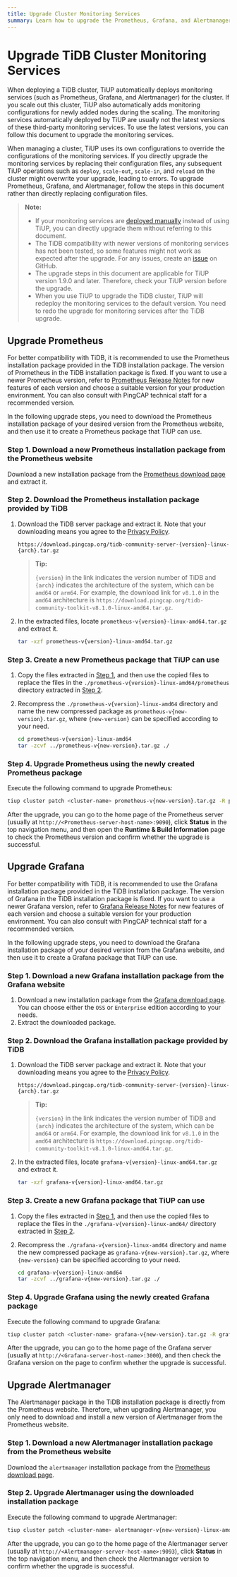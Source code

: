 ```yaml
---
title: Upgrade Cluster Monitoring Services
summary: Learn how to upgrade the Prometheus, Grafana, and Alertmanager monitoring services for your TiDB cluster.
---
```


# Upgrade TiDB Cluster Monitoring Services

When deploying a TiDB cluster, TiUP automatically deploys monitoring services (such as Prometheus, Grafana, and Alertmanager) for the cluster. If you scale out this cluster, TiUP also automatically adds monitoring configurations for newly added nodes during the scaling. The monitoring services automatically deployed by TiUP are usually not the latest versions of these third-party monitoring services. To use the latest versions, you can follow this document to upgrade the monitoring services.

When managing a cluster, TiUP uses its own configurations to override the configurations of the monitoring services. If you directly upgrade the monitoring services by replacing their configuration files, any subsequent TiUP operations such as `deploy`, `scale-out`, `scale-in`, and `reload` on the cluster might overwrite your upgrade, leading to errors. To upgrade Prometheus, Grafana, and Alertmanager, follow the steps in this document rather than directly replacing configuration files.

> **Note:**
>
> - If your monitoring services are [deployed manually](/deploy-monitoring-services.md) instead of using TiUP, you can directly upgrade them without referring to this document.
> - The TiDB compatibility with newer versions of monitoring services has not been tested, so some features might not work as expected after the upgrade. For any issues, create an [issue](https://github.com/pingcap/tidb/issues) on GitHub.
> - The upgrade steps in this document are applicable for TiUP version 1.9.0 and later. Therefore, check your TiUP version before the upgrade.
> - When you use TiUP to upgrade the TiDB cluster, TiUP will redeploy the monitoring services to the default version. You need to redo the upgrade for monitoring services after the TiDB upgrade. 

## Upgrade Prometheus

For better compatibility with TiDB, it is recommended to use the Prometheus installation package provided in the TiDB installation package. The version of Prometheus in the TiDB installation package is fixed. If you want to use a newer Prometheus version, refer to [Prometheus Release Notes](https://github.com/prometheus/prometheus/releases) for new features of each version and choose a suitable version for your production environment. You can also consult with PingCAP technical staff for a recommended version.

In the following upgrade steps, you need to download the Prometheus installation package of your desired version from the Prometheus website, and then use it to create a Prometheus package that TiUP can use.

### Step 1. Download a new Prometheus installation package from the Prometheus website

Download a new installation package from the [Prometheus download page](https://prometheus.io/download/) and extract it.

### Step 2. Download the Prometheus installation package provided by TiDB

1. Download the TiDB server package and extract it. Note that your downloading means you agree to the [Privacy Policy](https://www.pingcap.com/privacy-policy/).

    ```
    https://download.pingcap.org/tidb-community-server-{version}-linux-{arch}.tar.gz
    ```

    > **Tip:**
    >
    > `{version}` in the link indicates the version number of TiDB and `{arch}` indicates the architecture of the system, which can be `amd64` or `arm64`. For example, the download link for `v8.1.0` in the `amd64` architecture is `https://download.pingcap.org/tidb-community-toolkit-v8.1.0-linux-amd64.tar.gz`.

2. In the extracted files, locate `prometheus-v{version}-linux-amd64.tar.gz` and extract it.

    ```bash
    tar -xzf prometheus-v{version}-linux-amd64.tar.gz
    ```

### Step 3. Create a new Prometheus package that TiUP can use

1. Copy the files extracted in [Step 1](#step-1-download-a-new-prometheus-installation-package-from-the-prometheus-website), and then use the copied files to replace the files in the `./prometheus-v{version}-linux-amd64/prometheus` directory extracted in [Step 2](#step-2-download-the-prometheus-installation-package-provided-by-tidb).
2. Recompress the `./prometheus-v{version}-linux-amd64` directory and name the new compressed package as `prometheus-v{new-version}.tar.gz`, where `{new-version}` can be specified according to your need.

    ```bash
    cd prometheus-v{version}-linux-amd64
    tar -zcvf ../prometheus-v{new-version}.tar.gz ./
    ```

### Step 4. Upgrade Prometheus using the newly created Prometheus package

Execute the following command to upgrade Prometheus:

```bash
tiup cluster patch <cluster-name> prometheus-v{new-version}.tar.gz -R prometheus --overwrite
```

After the upgrade, you can go to the home page of the Prometheus server (usually at `http://<Prometheus-server-host-name>:9090`), click **Status** in the top navigation menu, and then open the **Runtime & Build Information** page to check the Prometheus version and confirm whether the upgrade is successful.

## Upgrade Grafana

For better compatibility with TiDB, it is recommended to use the Grafana installation package provided in the TiDB installation package. The version of Grafana in the TiDB installation package is fixed. If you want to use a newer Grafana version, refer to [Grafana Release Notes](https://grafana.com/docs/grafana/latest/whatsnew/) for new features of each version and choose a suitable version for your production environment. You can also consult with PingCAP technical staff for a recommended version.

In the following upgrade steps, you need to download the Grafana installation package of your desired version from the Grafana website, and then use it to create a Grafana package that TiUP can use.

### Step 1. Download a new Grafana installation package from the Grafana website

1. Download a new installation package from the [Grafana download page](https://grafana.com/grafana/download?pg=get&plcmt=selfmanaged-box1-cta1). You can choose either the `OSS` or `Enterprise` edition according to your needs.
2. Extract the downloaded package. 

### Step 2. Download the Grafana installation package provided by TiDB

1. Download the TiDB server package and extract it. Note that your downloading means you agree to the [Privacy Policy](https://www.pingcap.com/privacy-policy/).

    ```
    https://download.pingcap.org/tidb-community-server-{version}-linux-{arch}.tar.gz
    ```

    > **Tip:**
    >
    > `{version}` in the link indicates the version number of TiDB and `{arch}` indicates the architecture of the system, which can be `amd64` or `arm64`. For example, the download link for `v8.1.0` in the `amd64` architecture is `https://download.pingcap.org/tidb-community-toolkit-v8.1.0-linux-amd64.tar.gz`.

2. In the extracted files, locate `grafana-v{version}-linux-amd64.tar.gz` and extract it.

    ```bash
    tar -xzf grafana-v{version}-linux-amd64.tar.gz
    ```

### Step 3. Create a new Grafana package that TiUP can use

1. Copy the files extracted in [Step 1](#step-1-download-a-new-grafana-installation-package-from-the-grafana-website), and then use the copied files to replace the files in the `./grafana-v{version}-linux-amd64/` directory extracted in [Step 2](#step-2-download-the-grafana-installation-package-provided-by-tidb).
2. Recompress the `./grafana-v{version}-linux-amd64` directory and name the new compressed package as `grafana-v{new-version}.tar.gz`, where `{new-version}` can be specified according to your need.

    ```bash
    cd grafana-v{version}-linux-amd64
    tar -zcvf ../grafana-v{new-version}.tar.gz ./
    ```

### Step 4. Upgrade Grafana using the newly created Grafana package

Execute the following command to upgrade Grafana:

```bash
tiup cluster patch <cluster-name> grafana-v{new-version}.tar.gz -R grafana --overwrite

```

After the upgrade, you can go to the home page of the Grafana server (usually at `http://<Grafana-server-host-name>:3000`), and then check the Grafana version on the page to confirm whether the upgrade is successful.

## Upgrade Alertmanager

The Alertmanager package in the TiDB installation package is directly from the Prometheus website. Therefore, when upgrading Alertmanager, you only need to download and install a new version of Alertmanager from the Prometheus website.

### Step 1. Download a new Alertmanager installation package from the Prometheus website

Download the `alertmanager` installation package from the [Prometheus download page](https://prometheus.io/download/#alertmanager).

### Step 2. Upgrade Alertmanager using the downloaded installation package

Execute the following command to upgrade Alertmanager:

```bash
tiup cluster patch <cluster-name> alertmanager-v{new-version}-linux-amd64.tar.gz -R alertmanager --overwrite
```

After the upgrade, you can go to the home page of the Alertmanager server (usually at `http://<Alertmanager-server-host-name>:9093`), click **Status** in the top navigation menu, and then check the Alertmanager version to confirm whether the upgrade is successful.